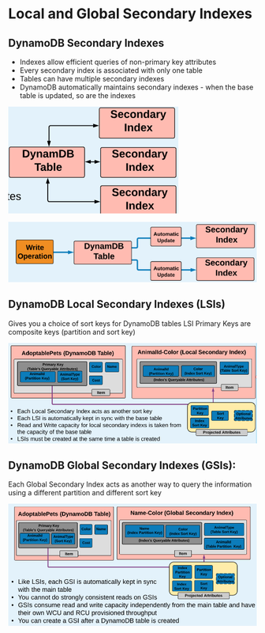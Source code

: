 # Local and Global Secondary Indexes

## DynamoDB Secondary Indexes

* Indexes allow efficient queries of non-primary key attributes 
* Every secondary index is associated with only one table 
* Tables can have multiple secondary indexes 
* DynamoDB automatically maintains secondary indexes - when the base table is updated, so are the indexes

![](../../../.gitbook/assets/image%20%2841%29.png)

![](../../../.gitbook/assets/image%20%2823%29.png)

## DynamoDB Local Secondary Indexes \(LSIs\) 

Gives you a choice of sort keys for DynamoDB tables LSI Primary Keys are composite keys \(partition and sort key\)

![](../../../.gitbook/assets/image.png)

## DynamoDB Global Secondary Indexes \(GSIs\):

Each Global Secondary Index acts as another way to query the information using a different partition and different sort key

![](../../../.gitbook/assets/image%20%2839%29.png)

